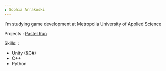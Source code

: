 ```yaml
---
: Sophia Arrakoski
---
```

I'm studying game development at Metropolia University of Applied Science

Projects
: [Pastel Run](https://sophiaarwen.itch.io/pastel-run)

Skills:
:
- Unity (&C#)
- C++
- Python
